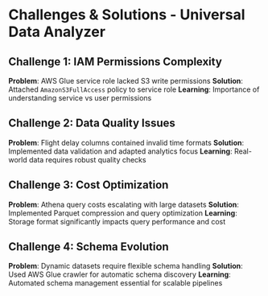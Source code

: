 # Challenges & Solutions - Universal Data Analyzer

## Challenge 1: IAM Permissions Complexity
**Problem**: AWS Glue service role lacked S3 write permissions
**Solution**: Attached `AmazonS3FullAccess` policy to service role
**Learning**: Importance of understanding service vs user permissions

## Challenge 2: Data Quality Issues
**Problem**: Flight delay columns contained invalid time formats
**Solution**: Implemented data validation and adapted analytics focus
**Learning**: Real-world data requires robust quality checks

## Challenge 3: Cost Optimization
**Problem**: Athena query costs escalating with large datasets
**Solution**: Implemented Parquet compression and query optimization
**Learning**: Storage format significantly impacts query performance and cost

## Challenge 4: Schema Evolution
**Problem**: Dynamic datasets require flexible schema handling
**Solution**: Used AWS Glue crawler for automatic schema discovery
**Learning**: Automated schema management essential for scalable pipelines
